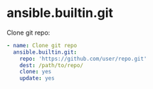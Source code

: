 # ansible.builtin.git
Clone git repo:
```yaml
- name: Clone git repo
  ansible.builtin.git:
    repo: 'https://github.com/user/repo.git'
    dest: /path/to/repo/
    clone: yes
    update: yes
```